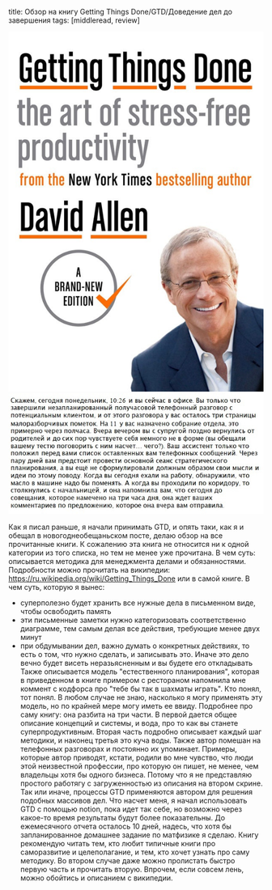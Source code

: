 title: Обзор на книгу Getting Things Done/GTD/Доведение дел до завершения
tags: [middleread, review]

![](/blog/static/img/jaeBoysNfWY.jpg)
![](/blog/static/img/LfzMMmUbtNA.jpg)

Как я писал раньше, я начали принимать GTD, и опять таки, как я и обещал в новогоднеобещаньском посте, делаю обзор на все прочитанные книги. К сожалению эта книга не относится ни к одной категории из того списка, но тем не менее уже прочитана.
В чем суть: описывается методика для менеджмента делами и обязанностями. Подробности можно прочитать на википедии: https://ru.wikipedia.org/wiki/Getting_Things_Done или в самой книге. В чем суть, которую я вынес:
- суперполезно будет хранить все нужные дела в письменном виде, чтобы освободить память
- эти письменные заметки нужно категоризовать соответственно диаграмме, тем самым делая все действия, требующие менее двух минут
- при обдумывании дел, важно думать о конкретных действиях, то есть о том, что нужно сделать, и записывать это. Иначе это дело вечно будет висеть неразьясненным и вы будете его откладывать
Также описывается модель "естественного планирования", которая в приведенном в книге примером с рестораном напомнила мне коммент с кодфорса про "тебе бы так в шахматы играть". Кто понял, тот понял. В любом случае не знаю, насколько я могу применять эту модель, но по крайней мере могу иметь ее ввиду. Подробнее про саму книгу: она разбита на три части. В первой дается общее описание концепций и системы, и вода, про то как вы станете суперпродуктивным. Вторая часть подробно описывает каждый шаг методики, и наконец третья это куча воды. Также автор помешан на телефонных разговорах и постоянно их упоминает. Примеры, которые автор приводят, кстати, родили во мне чувство, что люди этой неизвестной профессии, про которую он пишет, не менее, чем владельцы хотя бы одного бизнеса. Потому что я не представляю простого работягу с загруженностью из описания на втором скрине. Так или иначе, процессы GTD применяются автором для решения подобных массивов дел.
Что насчет меня, я начал использовать GTD с помощью notion, пока идет так себе, но возможно через какое-то время результаты будут более показательны. До ежемесячного отчета осталось 10 дней, надесь, что хотя бы запланированное домашнее задание по матфизике я сделаю.
Книгу рекомендую читать тем, кто любит типичные книги про саморазвитие и целеполагание, и тем, кто хочет узнать про саму методику. Во втором случае даже можно пролистать быстро первую часть и прочитать вторую. Впрочем, если совсем лень, можно обойтись и описанием с википедии.

